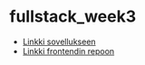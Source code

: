 # fullstack_week3

* [Linkki sovellukseen](https://mighty-bastion-15318.herokuapp.com/)
* [Linkki frontendin repoon](https://github.com/pelsaara/fullstack)